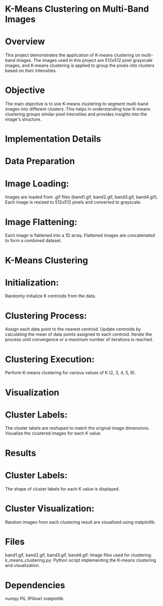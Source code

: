 # K-Means Clustering on Multi-Band Images
  # Overview
  This project demonstrates the application of K-means clustering on multi-band images. The images used in this project are 512x512 pixel grayscale images, and K-means clustering is applied to group the pixels into clusters based on their intensities.
  # Objective
  The main objective is to use K-means clustering to segment multi-band images into different clusters. This helps in understanding how K-means clustering groups similar pixel intensities and provides insights into the image's structure.
  # Implementation Details
  # Data Preparation
  # Image Loading:

Images are loaded from .gif files (band1.gif, band2.gif, band3.gif, band4.gif).
Each image is resized to 512x512 pixels and converted to grayscale.
   # Image Flattening:

Each image is flattened into a 1D array.
Flattened images are concatenated to form a combined dataset.
 # K-Means Clustering
  # Initialization:

Randomly initialize K centroids from the data.
  # Clustering Process:

Assign each data point to the nearest centroid.
Update centroids by calculating the mean of data points assigned to each centroid.
Iterate the process until convergence or a maximum number of iterations is reached.
  # Clustering Execution:

Perform K-means clustering for various values of K (2, 3, 4, 5, 6).
# Visualization
  # Cluster Labels:
The cluster labels are reshaped to match the original image dimensions.
Visualize the clustered images for each K value.
# Results
  # Cluster Labels:
The shape of cluster labels for each K value is displayed.
  # Cluster Visualization:
Random images from each clustering result are visualized using matplotlib.
 # Files
band1.gif, band2.gif, band3.gif, band4.gif: Image files used for clustering.
k_means_clustering.py: Python script implementing the K-means clustering and visualization.
 # Dependencies
numpy
PIL (Pillow)
matplotlib
  
